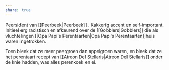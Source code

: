 ```yaml
---
share: true
---
```

Peersident van [[Peerbeek|Peerbeek]] . Kakkerig accent en self-important. Initieel erg racistisch en afkeurend over de [[Gobblers|Gobblers]] die als vluchtelingen [[Opa Papi's Perentaarten|Opa Papi's Perentaarten]]huis waren ingetrokken.

Toen bleek dat ze meer peergroen dan appelgroen waren, en bleek dat ze het perentaart recept van [[Atreon Del Stellaris|Atreon Del Stellaris]] onder de knie hadden, was alles perenkoek en ei.